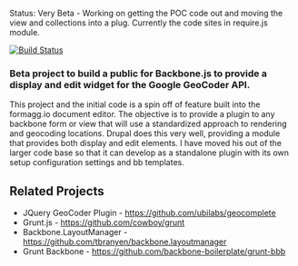 Status: Very Beta - Working on getting the POC code out and moving the view and collections into a plug. Currently the code 
sites in require.js module.

[![Build Status](https://secure.travis-ci.org/d1b1/backbone.geocoder.plugin.png?branch=master)](http://travis-ci.org/d1b1/backbone.geocoder.plugin)

### Beta project to build a public for Backbone.js to provide a display and edit widget for the Google GeoCoder API.

This project and the initial code is a spin off of feature built into the formagg.io document editor. The objective is to 
provide a plugin to any backbone form or view that will use a standardized approach to rendering and geocoding 
locations. Drupal does this very well, providing a module that provides both display and edit elements. I have moved his out of the larger code base so that it can develop as a standalone plugin with its own setup configuration
settings and bb templates.

## Related Projects

* JQuery GeoCoder Plugin - https://github.com/ubilabs/geocomplete
* Grunt.js - https://github.com/cowboy/grunt
* Backbone.LayoutManager - https://github.com/tbranyen/backbone.layoutmanager
* Grunt Backbone - https://github.com/backbone-boilerplate/grunt-bbb

